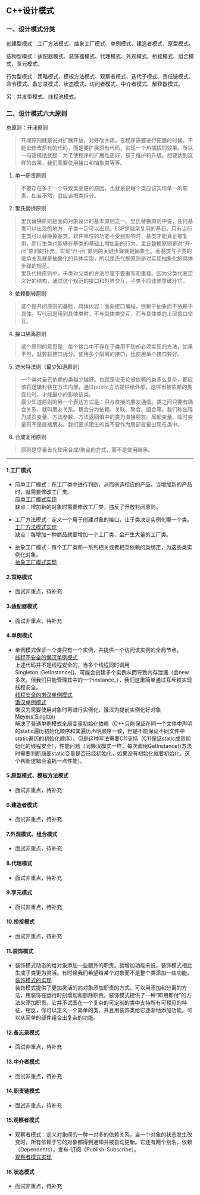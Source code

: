 ## C++设计模式

### 一、设计模式分类
创建型模式：工厂方法模式、抽象工厂模式、单例模式、建造者模式、原型模式。

结构型模式：适配器模式、装饰器模式、代理模式、外观模式、桥接模式、组合模式、享元模式。

行为型模式：策略模式、模板方法模式、观察者模式、迭代子模式、责任链模式、命令模式、备忘录模式、状态模式、访问者模式、中介者模式、解释器模式。

另：并发型模式、线程池模式。

### 二、设计模式六大原则
总原则：开闭原则
    
>开闭原则就是说对扩展开放，对修改关闭。在程序需要进行拓展的时候，不能去修改原有的代码，而是要扩展原有代码，实现一个热插拔的效果。所以一句话概括就是：为了使程序的扩展性更好，易于维护和升级。想要达到这样的效果，我们需要使用接口和抽象类等等。

1. 单一职责原则
>不要存在多于一个导致类变更的原因，也就是说每个类应该实现单一的职责，如若不然，就应该把类拆分。

2. 里氏替换原则
>里氏替换原则是面向对象设计的基本原则之一。里氏替换原则中说，任何基类可以出现的地方，子类一定可以出现。LSP是继承复用的基石，只有当衍生类可以替换掉基类，软件单位的功能不受到影响时，基类才能真正被复用，而衍生类也能够在基类的基础上增加新的行为。里氏替换原则是对“开-闭”原则的补充。实现“开-闭”原则的关键步骤就是抽象化。而基类与子类的继承关系就是抽象化的具体实现，所以里氏代换原则是对实现抽象化的具体步骤的规范。  
里氏代换原则中，子类对父类的方法尽量不要重写和重载。因为父类代表定义好的结构，通过这个规范的接口和外界交互，子类不应该随意破坏它。

3. 依赖倒转原则
>这个是开闭原则的基础，具体内容：面向接口编程，依赖于抽象而不依赖于具体。写代码是用到具体类时，不与具体类交互，而与具体类的上层接口交互。

4. 接口隔离原则
>这个原则的意思是：每个接口中不存在子类用不到却必须实现的方法，如果不然，就要将接口拆分。使用多个隔离的接口，比使用单个接口要好。

5. 迪米特法则（最少知道原则）
>一个类对自己依赖的类越少越好。也就是说无论被依赖的类多么复杂，都应该将逻辑封装在方法内部，通过public方法提供给外部。这样当被依赖的类变化时，才能最小的影响该类。   
最少知道原则的另一个表达方式是：只与直接的朋友通信。类之间只要有耦合关系，就叫朋友关系。耦合分为依赖、关联、聚合、组合等。我们称出现为成员变量、方法参数、方法返回值中的类为直接朋友。局部变量、临时变量则不是直接朋友。我们要求陌生的类不要作为局部变量出现在类中。

6. 合成复用原则
>原则是尽量首先使用合成/聚合的方式，而不是使用继承。


---

#### 1.工厂模式

- 简单工厂模式：在工厂类中进行判断，从而创造相应的产品，当增加新的产品时，就需要修改工厂类。    
[简单工厂模式实现](./SimpleFactory.cpp)     
缺点：增加新的对象时需要修改工厂类，违反了开放封闭原则。

- 工厂方法模式：定义一个用于创建对象的接口，让子类决定实例化哪一个类。  
[工厂方法模式实现](./FactoryMethod.cpp)     
缺点：每增加一种商品就要增加一个工厂类，会产生大量的工厂类。

- 抽象工厂模式：每个工厂类和一系列相关或者相互依赖的类绑定，为这些类实例化对象。    
[抽象工厂模式实现](./AbstractFactory.cpp)

#### 2.策略模式
- 面试非重点，待补充

#### 3.适配器模式
- 面试非重点，待补充

#### 4.单例模式
- 单例模式保证一个类只有一个实例，并提供一个访问该实例的全局节点。  
[线程不安全的懒汉单例模式](./Singleton_1.cpp)   
上述代码并不是线程安全的，当多个线程同时调用Singleton::GetInstance()，可能会创建多个实例从而导致内存泄漏（会new多次，但我们只能管理其中的一个instance_），我们这里简单通过互斥锁实现线程安全。   
[线程安全的懒汉单例模式](./Singleton_2.cpp)    
[饿汉单例模式](./Singleton_3.cpp)    
懒汉为需要使用对象时再进行实例化，饿汉为提前实例化好对象    
[Meyers'Singlton](./Singleton_4.cpp)    
解决了普通单例模式全局变量初始化依赖（C++只能保证在同一个文件中声明的static遍历初始化顺序和其遍历声明顺序一致，但是不能保证不同文件中static遍历的初始化顺序）。但是这种写法需要C11支持（C11保证static成员初始化的线程安全），性能问题（同懒汉模式一样，每次调用GetInstance()方法时需要判断局部static变量是否已经初始化，如果没有初始化就要初始化，这个判断逻辑会消耗一点性能）。

#### 5.原型模式、模板方法模式
- 面试非重点，待补充

#### 6.建造者模式
- 面试非重点，待补充

#### 7.外观模式、组合模式
- 面试非重点，待补充

#### 8.代理模式
- 面试非重点，待补充

#### 9.享元模式
- 面试非重点，待补充

#### 10.桥接模式
- 面试非重点，待补充

#### 11.装饰模式
- 装饰模式动态的给对象添加一些额外的职责。就增加功能来说，装饰模式相比生成子类更为灵活。有时候我们希望给某个对象而不是整个类添加一些功能。  
[装饰模式的实现](./Decorator.cpp)   
装饰模式提供了更加灵活的向对象添加职责的方式。可以用添加和分离的方法，用装饰在运行时刻增加和删除职责。装饰模式提供了一种“即用即付”的方法来添加职责。它并不试图在一个复杂的可定制的类中支持所有可预见的特征，相反，你可以定义一个简单的类，并且用装饰类给它逐渐地添加功能。可以从简单的部件组合出复杂的功能。

#### 12.备忘录模式
- 面试非重点，待补充

#### 13.中介者模式
- 面试非重点，待补充

#### 14.职责链模式
- 面试非重点，待补充

#### 15.观察者模式
- 观察者模式：定义对象间的一种一对多的依赖关系，当一个对象的状态发生改变时，所有依赖于它的对象都得到通知并被自动更新。它还有两个别名，依赖（Dependents），发布-订阅（Publish-Subscribe）。  
[观察者模式实现](./Observer.cpp)

#### 16.状态模式
- 面试非重点，待补充
